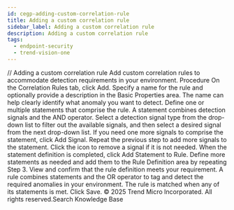 ```yaml
---
id: cegp-adding-custom-correlation-rule
title: Adding a custom correlation rule
sidebar_label: Adding a custom correlation rule
description: Adding a custom correlation rule
tags:
  - endpoint-security
  - trend-vision-one
---
```


/*<![CDATA[*/ $('#title').html($('meta[name=map-description]').attr('content')); /*]]>*/ Adding a custom correlation rule Add custom correlation rules to accommodate detection requirements in your environment. Procedure On the Correlation Rules tab, click Add. Specify a name for the rule and optionally provide a description in the Basic Properties area. The name can help clearly identify what anomaly you want to detect. Define one or multiple statements that comprise the rule. A statement combines detection signals and the AND operator. Select a detection signal type from the drop-down list to filter out the available signals, and then select a desired signal from the next drop-down list. If you need one more signals to comprise the statement, click Add Signal. Repeat the previous step to add more signals to the statement. Click the icon to remove a signal if it is not needed. When the statement definition is completed, click Add Statement to Rule. Define more statements as needed and add them to the Rule Definition area by repeating Step 3. View and confirm that the rule definition meets your requirement. A rule combines statements and the OR operator to tag and detect the required anomalies in your environment. The rule is matched when any of its statements is met. Click Save. © 2025 Trend Micro Incorporated. All rights reserved.Search Knowledge Base